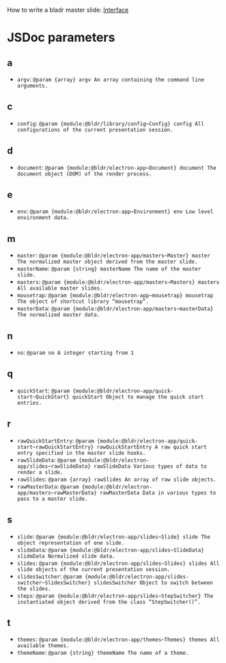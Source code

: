 How to write a bladr master slide: [Interface](module-@bldr/electron-app_masters-Master.html)

# JSDoc parameters

## a

* `argv`: `@param {array} argv An array containing the command line arguments.`

## c

* `config`: `@param {module:@bldr/library/config~Config} config All configurations of the current presentation session.`

## d

* `document`: `@param {module:@bldr/electron-app~Document} document The document object (DOM) of the render process.`

## e

* `env`: `@param {module:@bldr/electron-app~Environment} env Low level environment data.`

## m

* `master`: `@param {module:@bldr/electron-app/masters~Master} master The normalized master object derived from the master slide.`
* `masterName`: `@param {string} masterName The name of the master slide.`
* `masters`: `@param {module:@bldr/electron-app/masters~Masters} masters All available master slides.`
* `mousetrap`: `@param {module:@bldr/electron-app~mousetrap} mousetrap The object of shortcut library “mousetrap”.`
* `masterData`: `@param {module:@bldr/electron-app/masters~masterData} The normalized master data.`

## n

* `no`: `@param no A integer starting from 1`

## q

* `quickStart`: `@param {module:@bldr/electron-app/quick-start~QuickStart} quickStart Object to manage the quick start entries.`

## r

* `rawQuickStartEntry`: `@param {module:@bldr/electron-app/quick-start~rawQuickStartEntry} rawQuickStartEntry A raw quick start entry specified in the master slide hooks.`
* `rawSlideData`: `@param {module:@bldr/electron-app/slides~rawSlideData} rawSlideData Various types of data to render a slide.`
* `rawSlides`: `@param {array} rawSlides An array of raw slide objects.`
* `rawMasterData`: `@param {module:@bldr/electron-app/masters~rawMasterData} rawMasterData Data in various types to pass to a master slide.`

## s

* `slide`: `@param {module:@bldr/electron-app/slides~Slide} slide The object representation of one slide.`
* `slideData`: `@param {module:@bldr/electron-app/slides~SlideData} slideData Normalized slide data.`
* `slides`: `@param {module:@bldr/electron-app/slides~Slides} slides All slide objects of the current presentation session.`
* `slidesSwitcher`: `@param {module:@bldr/electron-app/slides-switcher~SlidesSwitcher} slidesSwitcher Object to switch between the slides.`
* `steps`: `@param {module:@bldr/electron-app/slides~StepSwitcher} The instantiated object derived from the class “StepSwitcher()”.`

## t

* `themes`: `@param {module:@bldr/electron-app/themes~Themes} themes All available themes.`
* `themeName`: `@param {string} themeName The name of a theme.`
